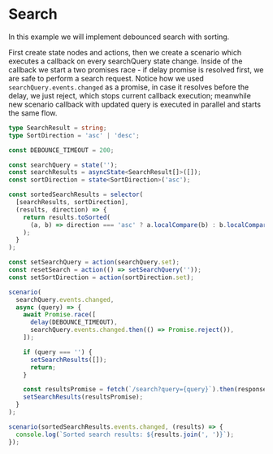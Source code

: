 ---
---

# Search

In this example we will implement debounced search with sorting.

First create state nodes and actions, then we create a scenario which executes a callback on every searchQuery state change. Inside of the callback we start a two promises race - if delay promise is resolved first, we are safe to perform a search request. Notice how we used `searchQuery.events.changed` as a promise, in case it resolves before the delay, we just reject, which stops current callback execution; meanwhile new scenario callback with updated query is executed in parallel and starts the same flow.


```ts
type SearchResult = string;
type SortDirection = 'asc' | 'desc';

const DEBOUNCE_TIMEOUT = 200;

const searchQuery = state('');
const searchResults = asyncState<SearchResult[]>([]);
const sortDirection = state<SortDirection>('asc');

const sortedSearchResults = selector(
  [searchResults, sortDirection],
  (results, direction) => {
    return results.toSorted(
      (a, b) => direction === 'asc' ? a.localCompare(b) : b.localCompare(a)
    );
  }
);

const setSearchQuery = action(searchQuery.set);
const resetSearch = action(() => setSearchQuery(''));
const setSortDirection = action(sortDirection.set);

scenario(
  searchQuery.events.changed,
  async (query) => {
    await Promise.race([
      delay(DEBOUNCE_TIMEOUT),
      searchQuery.events.changed.then(() => Promise.reject()),
    ]);

    if (query === '') {
      setSearchResults([]);
      return;
    }

    const resultsPromise = fetch(`/search?query={query}`).then(response => response.json());
    setSearchResults(resultsPromise);
  }
);

scenario(sortedSearchResults.events.changed, (results) => {
  console.log(`Sorted search results: ${results.join(', ')}`);
});
```

